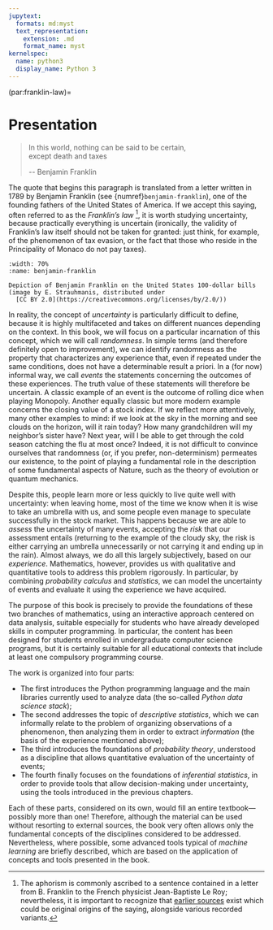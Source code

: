 ```yaml
---
jupytext:
  formats: md:myst
  text_representation:
    extension: .md
    format_name: myst
kernelspec:
  name: python3
  display_name: Python 3
---
```


(par:franklin-law)=
# Presentation

> In this world, nothing can be said to be certain,<br/>
> except death and taxes
>
> -- Benjamin Franklin

The quote that begins this paragraph is translated from a letter written in
1789 by Benjamin Franklin (see {numref}`benjamin-franklin`), one of the
founding fathers of the United States of America. If we accept this saying,
often referred to as the _Franklin’s law_ [^franklin-citation], it is worth
studying uncertainty, because practically everything is uncertain (ironically,
the validity of Franklin’s law itself should not be taken for granted: just
think, for example, of the phenomenon of tax evasion, or the fact that those
who reside in the Principality of Monaco do not pay taxes).

```{figure} https://live.staticflickr.com/2869/9544834557_b844c48e78_b.jpg
:width: 70%
:name: benjamin-franklin

Depiction of Benjamin Franklin on the United States 100-dollar bills
(image by E. Strauhmanis, distributed under
  [CC BY 2.0](https://creativecommons.org/licenses/by/2.0/))
```

In reality, the concept of _uncertainty_ is particularly difficult to define,
because it is highly multifaceted and takes on different nuances depending on
the context. In this book, we will focus on a particular incarnation of this
concept, which we will call _randomness_. In simple terms (and therefore
definitely open to improvement), we can identify randomness as the property
that characterizes any experience that, even if repeated under the same
conditions, does not have a determinable result a priori. In a (for now)
informal way, we call _events_ the statements concerning the outcomes of these
experiences. The truth value of these statements will therefore be uncertain.
A classic example of an event is the outcome of rolling dice when playing
Monopoly. Another equally classic but more modern example concerns the closing
value of a stock index. If we reflect more attentively, many other examples 
to mind: if we look at the sky in the morning and see clouds on the horizon,
will it rain today? How many grandchildren will my neighbor’s sister have? Next
year, will I be able to get through the cold season catching the flu at most
once? Indeed, it is not difficult to convince ourselves that randomness (or, if
you prefer, non-determinism) permeates our existence, to the point of playing a
fundamental role in the description of some fundamental aspects of Nature,
such as the theory of evolution or quantum mechanics.

Despite this, people learn more or less quickly to live quite well with
uncertainty: when leaving home, most of the time we know when it is wise to
take an umbrella with us, and some people even manage to speculate successfully
in the stock market. This happens because we are able to _assess_ the
uncertainty of many events, accepting the _risk_ that our assessment entails
(returning to the example of the cloudy sky, the risk is either carrying an
umbrella unnecessarily or not carrying it and ending up in the rain). Almost
always, we do all this largely subjectively, based on our _experience_.
Mathematics, however, provides us with qualitative and quantitative tools to
address this problem rigorously. In particular, by combining _probability
calculus_ and _statistics_, we can model the uncertainty of events and evaluate
it using the experience we have acquired.

The purpose of this book is precisely to provide the foundations of these two
branches of mathematics, using an interactive approach centered on data
analysis, suitable especially for students who have already developed skills in
computer programming. In particular, the content has been designed for students
enrolled in undergraduate computer science programs, but it is certainly
suitable for all educational contexts that include at least one compulsory
programming course.

The work is organized into four parts:

- The first introduces the Python programming language and the main libraries
  currently used to analyze data (the so-called _Python data science stack_);
- The second addresses the topic of _descriptive statistics_, which we can
  informally relate to the problem of organizing observations of a phenomenon,
  then analyzing them in order to extract _information_ (the basis of the
  experience mentioned above);
- The third introduces the foundations of _probability theory_, understood as a
  discipline that allows quantitative evaluation of the uncertainty of events;
- The fourth finally focuses on the foundations of _inferential statistics_,
  in order to provide tools that allow decision-making under uncertainty,
  using the tools introduced in the previous chapters.

Each of these parts, considered on its own, would fill an entire
textbook—possibly more than one! Therefore, although the material can be used
without resorting to external sources, the book very often allows only the
fundamental concepts of the disciplines considered to be addressed.
Nevertheless, where possible, some advanced tools typical of _machine learning_
are briefly described, which are based on the application of concepts and tools
presented in the book.

[^franklin-citation]: The aphorism is commonly ascribed to a sentence contained
in a letter from B. Franklin to the French physicist Jean-Baptiste Le Roy;
nevertheless, it is important to recognize that
[earlier sources]([wiki:Death_and_taxes_(idiom)](https://en.wikipedia.org/wiki/Death_and_taxes_(idiom)))
exist which could be original origins of the saying, alongside various recorded
variants.
